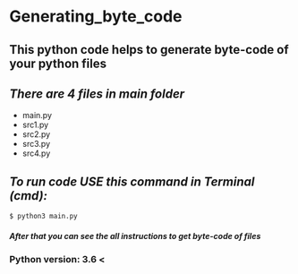 # Generating_byte_code

## This python code helps to generate byte-code of your python files

## *There are 4 files in main folder*
  - main.py
  - src1.py
  - src2.py
  - src3.py
  - src4.py

## *To run code USE this command in Terminal (cmd):*
    $ python3 main.py
    
##### After that you can see the all instructions to get byte-code of files

### Python version: 3.6 <
 
